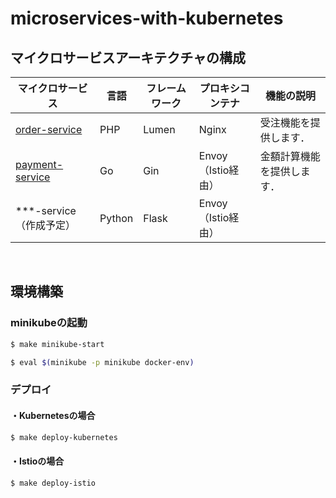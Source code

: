 # microservices-with-kubernetes

## マイクロサービスアーキテクチャの構成

| マイクロサービス                                             | 言語   | フレームワーク | プロキシコンテナ   | 機能の説明                 |
| ------------------------------------------------------------ | ------ | -------------- | ------------------ | -------------------------- |
| [order-service](https://github.com/hiroki-it/microservices-with-kubernetes/tree/main/src/order-service) | PHP    | Lumen          | Nginx              | 受注機能を提供します．     |
| [payment-service](https://github.com/hiroki-it/microservices-with-kubernetes/tree/main/src/payment-service) | Go     | Gin            | Envoy（Istio経由） | 金額計算機能を提供します． |
| ***-service（作成予定）                                      | Python | Flask          | Envoy（Istio経由） |                            |


<br>

## 環境構築

### minikubeの起動

```bash
$ make minikube-start

$ eval $(minikube -p minikube docker-env)
```

### デプロイ

#### ・Kubernetesの場合

```bash
$ make deploy-kubernetes
```

#### ・Istioの場合

```bash
$ make deploy-istio
```
